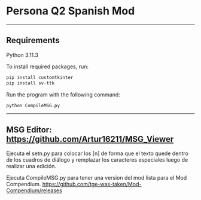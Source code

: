 # Persona Q2 Spanish Mod
--------
Requirements
--------
Python 3.11.3

To install required packages, run:
```python
pip install customtkinter
pip install sv-ttk
```
Run the program with the following command:
```python
python CompileMSG.py
```
--------
MSG Editor:
https://github.com/Artur16211/MSG_Viewer
--------

Ejecuta el setn.py para colocar los [n] de forma que el texto quede dentro de los cuadros de diálogo y remplazar los caracteres especiales luego de realizar una edición.

Ejecuta CompileMSG.py para tener una version del mod lista para el Mod Compendium.
https://github.com/tge-was-taken/Mod-Compendium/releases
